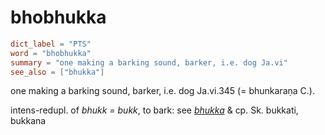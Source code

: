 # bhobhukka

``` toml
dict_label = "PTS"
word = "bhobhukka"
summary = "one making a barking sound, barker, i.e. dog Ja.vi"
see_also = ["bhukka"]
```

one making a barking sound, barker, i.e. dog Ja.vi.345 (= bhunkaraṇa C.).

intens\-redupl. of *bhukk = bukk*, to bark: see *[bhukka](bhukka.md)* & cp. Sk. bukkati, bukkana

